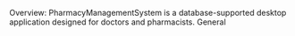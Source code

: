 Overview: 
PharmacyManagementSystem is a database-supported desktop application designed for doctors and pharmacists.
General


